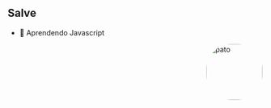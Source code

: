  ##          Salve
 
- 📖 Aprendendo Javascript


   
   <img align="right" alt="pato"  height="111" margin-left= 155 style="border-radius:50px;" src="https://media.giphy.com/media/2kS9kWWNokd2v0XWN2/giphy.gif">
  
  
  
    
    
